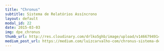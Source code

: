 ```yaml
---
title: "Chronus"
subtitle: Sistema de Relatórios Assíncrono
layout: default
modal_id: 22
date: 2015-03-03
img: dpe_chronus
thumb_url: http://res.cloudinary.com/drlko5ghb/image/upload/v1466794914/jfui1ulllomepdo43zyf.webp
medium_post_url: https://medium.com/luizcarvalho-com/chronus-sistema-de-gera%C3%A7%C3%A3o-de-relat%C3%B3rios-ass%C3%ADncronos-ea044dd9f45b
---
```

